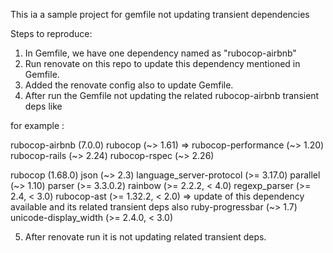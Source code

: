 This ia a sample project for gemfile not updating transient dependencies 

Steps to reproduce:
1) In Gemfile, we have one dependency named as "rubocop-airbnb"
2) Run renovate on this repo to update this dependency mentioned in Gemfile.
3) Added the renovate config also to update Gemfile.
4) After run the Gemfile not updating the related rubocop-airbnb transient deps like 

for example :

rubocop-airbnb (7.0.0)
      rubocop (~> 1.61) => 
      rubocop-performance (~> 1.20)
      rubocop-rails (~> 2.24)
      rubocop-rspec (~> 2.26)

rubocop (1.68.0)
      json (~> 2.3)
      language_server-protocol (>= 3.17.0)
      parallel (~> 1.10)
      parser (>= 3.3.0.2)
      rainbow (>= 2.2.2, < 4.0)
      regexp_parser (>= 2.4, < 3.0)
      rubocop-ast (>= 1.32.2, < 2.0) => update of this dependency available and its related transient deps also
      ruby-progressbar (~> 1.7)
      unicode-display_width (>= 2.4.0, < 3.0)

5) After renovate run it is not updating related transient deps.      
